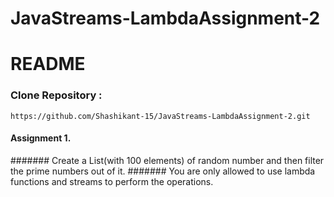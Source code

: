 # JavaStreams-LambdaAssignment-2

# README

### Clone Repository :
```
https://github.com/Shashikant-15/JavaStreams-LambdaAssignment-2.git
```
#### Assignment 1. 
####### Create a List<Integer>(with 100 elements) of random number and then filter the prime numbers out of it.
####### You are only allowed to use lambda functions and streams to perform the operations.
